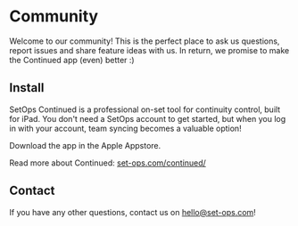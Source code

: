 # Community
Welcome to our community! This is the perfect place to ask us questions, report issues and share feature ideas with us. In return, we promise to make the Continued app (even) better :)

## Install
SetOps Continued is a professional on-set tool for continuity control, built for iPad. 
You don't need a SetOps account to get started, but when you log in with your account, team syncing becomes a valuable option!

Download the app in the Apple Appstore.

Read more about Continued: [set-ops.com/continued/](https://set-ops.com/continued/)  

## Contact
If you have any other questions, contact us on [hello@set-ops.com](mailto:hello@set-ops.com)!

